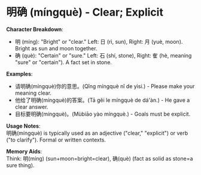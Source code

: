 # **明确 (míngquè) - Clear; Explicit**

**Character Breakdown**:  
- 明 (míng): "Bright" or "clear." Left: 日 (rì, sun), Right: 月 (yuè, moon). Bright as sun and moon together.  
- 确 (què): "Certain" or "sure." Left: 石 (shí, stone), Right: 隺 (hè, meaning "sure" or "certain"). A fact set in stone.

**Examples**:  
- 请明确(míngquè)你的意思。(Qǐng míngquè nǐ de yìsi.) - Please make your meaning clear.  
- 他给了明确(míngquè)的答案。(Tā gěi le míngquè de dá'àn.) - He gave a clear answer.  
- 目标要明确(míngquè)。(Mùbiāo yào míngquè.) - Goals must be explicit.

**Usage Notes**:  
明确(míngquè) is typically used as an adjective ("clear," "explicit") or verb ("to clarify"). Formal or written contexts.

**Memory Aids**:  
Think: 明(míng) (sun+moon=bright=clear), 确(què) (fact as solid as stone=a sure thing).